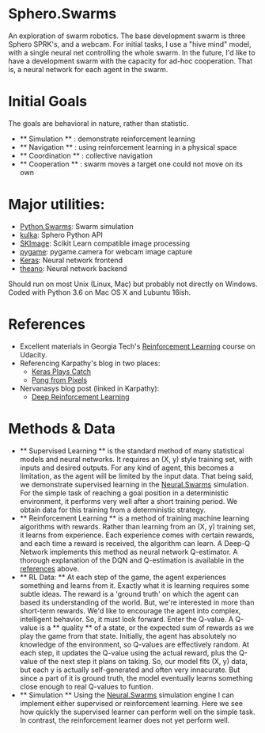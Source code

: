 # Sphero.Swarms

An exploration of swarm robotics. The base development swarm is three Sphero SPRK's, and a webcam. For initial tasks, I use a "hive mind" model, with a single neural net controlling the whole swarm. In the future, I'd like to have a development swarm with the capacity for ad-hoc cooperation. That is, a neural network for each agent in the swarm.

# Initial Goals

The goals are behavioral in nature, rather than statistic.
- ** Simulation ** : demonstrate reinforcement learning
- ** Navigation ** : using reinforcement learning in a physical space
- ** Coordination ** : collective navigation
- ** Cooperation ** : swarm moves a target one could not move on its own

# Major utilities:

- [Python.Swarms](https://github.com/elmar-hinz/Python.Swarms): Swarm simulation  
- [kulka](https://github.com/karol-szuster/kulka): Sphero Python API
- [SKImage](http://scikit-image.org/): Scikit Learn compatible image processing
- [pygame](https://www.pygame.org/news): pygame.camera for webcam image capture
- [Keras](https://keras.io/): Neural network frontend
- [theano](https://github.com/Theano/Theano): Neural network backend

Should run on most Unix (Linux, Mac) but probably not directly on Windows.
Coded with Python 3.6 on Mac OS X and Lubuntu 16ish.

# References

- Excellent materials in Georgia Tech's [Reinforcement Learning](https://www.udacity.com/course/reinforcement-learning--ud600) course on Udacity.
- Referencing Karpathy's blog in two places:
    - [Keras Plays Catch](https://edersantana.github.io/articles/keras_rl/)
    - [Pong from Pixels](http://karpathy.github.io/2016/05/31/rl/)
- Nervanasys blog post (linked in Karpathy):
    - [Deep Reinforcement Learning](https://www.nervanasys.com/demystifying-deep-reinforcement-learning/)

# Methods & Data

- ** Supervised Learning ** is the standard method of many statistical models and neural networks. It requires an (X, y) style training set, with inputs and desired outputs. For any kind of agent, this becomes a limitation, as the agent will be limited by the input data. That being said, we demonstrate supervised learning in the [Neural.Swarms](https://github.com/thetabor/Neural.Swarms) simulation. For the simple task of reaching a goal position in a deterministic environment, it performs very well after a short training period. We obtain data for this training from a deterministic strategy.
- ** Reinforcement Learning ** is a method of training machine learning algorithms with rewards. Rather than learning from an (X, y) training set, it learns from experience. Each experience comes with certain rewards, and each time a reward is received, the algorithm can learn. A Deep-Q Network implements this method as neural network Q-estimator. A thorough explanation of the DQN and Q-estimation is available in the [references](https://www.nervanasys.com/demystifying-deep-reinforcement-learning/) above.
- ** RL Data: ** At each step of the game, the agent experiences something and learns from it. Exactly what it is learning requires some subtle ideas. The reward is a 'ground truth' on which the agent can based its understanding of the world. But, we're interested in more than short-term rewards. We'd like to encourage the agent into complex, intelligent behavior. So, it must look forward. Enter the Q-value. A Q-value is a ** quality ** of a state, or the expected sum of rewards as we play the game from that state. Initially, the agent has absolutely no knowledge of the environment, so Q-values are effectively random. At each step, it updates the Q-value using the actual reward, plus the Q-value of the next step it plans on taking. So, our model fits (X, y) data, but each y is actually self-generated and often very innacurate. But since a part of it is ground truth, the model eventually learns something close enough to real Q-values to funtion.
- ** Simulation ** Using the [Neural.Swarms](https://github.com/thetabor/Neural.Swarms) simulation engine I can implement either supervised or reinforcement learning. Here we see how quickly the supervised learner can perform well on the simple task. In contrast, the reinforcement learner does not yet perform well.
